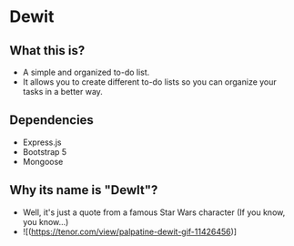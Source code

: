 # Dewit

## What this is?
* A simple and organized to-do list.
* It allows you to create different to-do lists so you can organize your tasks in a better way.

## Dependencies
* Express.js
* Bootstrap 5
* Mongoose

## Why its name is "DewIt"?
* Well, it's just a quote from a famous Star Wars character (If you know, you know...)
* ![(https://tenor.com/view/palpatine-dewit-gif-11426456)]
